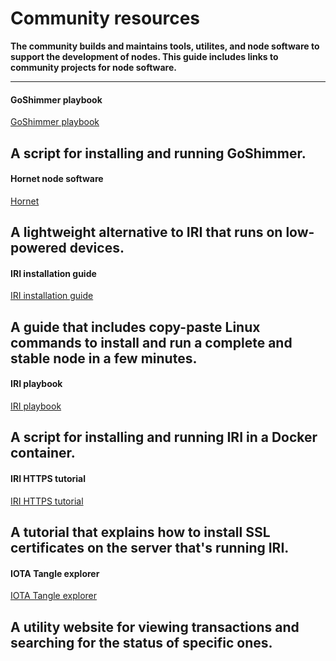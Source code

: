 # Community resources

**The community builds and maintains tools, utilites, and node software to support the development of nodes. This guide includes links to community projects for node software.**

---------------
#### __GoShimmer playbook__ ####
[GoShimmer playbook](https://github.com/nuriel77/goshimmer-playbook)

A script for installing and running GoShimmer.
---
#### __Hornet node software__ ####
[Hornet](https://github.com/gohornet/hornet)

A lightweight alternative to IRI that runs on low-powered devices.
---
#### __IRI installation guide__ ####
[IRI installation guide](https://www.iota.partners/)

A guide that includes copy-paste Linux commands to install and run a complete and stable node in a few minutes.
---
#### __IRI playbook__ ####
[IRI playbook](https://github.com/nuriel77/iri-playbook)

A script for installing and running IRI in a Docker container.
---
#### __IRI HTTPS tutorial__ ####
[IRI HTTPS tutorial](https://ecosystem.iota.org/tutorials/https-node-tutorial)

A tutorial that explains how to install SSL certificates on the server that's running IRI.
---
#### __IOTA Tangle explorer__ ####
[IOTA Tangle explorer](https://thetangle.org/)

A utility website for viewing transactions and searching for the status of specific ones.
---------------